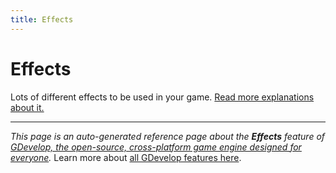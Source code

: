 ```yaml
---
title: Effects
---
```

# Effects

Lots of different effects to be used in your game. [Read more explanations about it.](https://wiki.gdevelop.io/gdevelop5/interface/scene-editor/layer-effects)



---
*This page is an auto-generated reference page about the **Effects** feature of [GDevelop, the open-source, cross-platform game engine designed for everyone](https://gdevelop.io/).* Learn more about [all GDevelop features here](/gdevelop5/all-features).